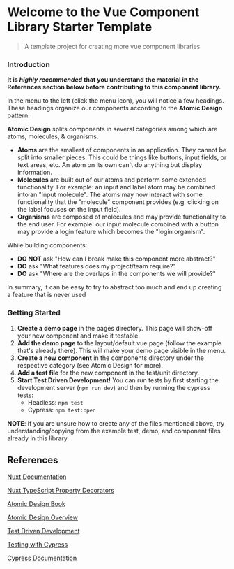 # Welcome to the Vue Component Library Starter Template

> A template project for creating more vue component libraries

### Introduction

**It is *highly recommended* that you understand the material in the References section below before contributing to this component library.**

In the menu to the left (click the menu icon), you will notice a few headings. These headings organize our components according to the **Atomic Design** pattern.

**Atomic Design** splits components in several categories among which are atoms, molecules, & organisms.
- **Atoms** are the smallest of components in an application. They cannot be split into smaller pieces. This could be things like buttons, input fields, or text areas, etc. An atom on its own can't do anything but display information.
- **Molecules** are built out of our atoms and perform some extended functionality. For example: an input and label atom may be combined into an "input molecule". The atoms may now interact with some functionality that the "molecule" component provides (e.g. clicking on the label focuses on the input field).
- **Organisms** are composed of molecules and may provide functionality to the end user. For example: our input molecule combined with a button may provide a login feature which becomes the "login organism". 


While building components:
- **DO NOT** ask "How can I break make this component more abstract?"
- **DO** ask "What features does my project/team require?"
- **DO** ask "Where are the overlaps in the components we will provide?" 

In summary, it can be easy to try to abstract too much and end up creating a feature that is never used

### Getting Started

1. **Create a demo page** in the pages directory. This page will show-off your new component and make it testable.
2. **Add the demo page** to the layout/default.vue page (follow the example that's already there). This will make your demo page visible in the menu.
3. **Create a new component** in the components directory under the respective category (see Atomic Design for more).
4. **Add a test file** for the new component in the test/unit directory.
5. **Start Test Driven Development!** You can run tests by first starting the development server (`npm run dev`) and then by running the cypress tests:
    - Headless: `npm test`
    - Cypress: `npm test:open`

**NOTE**: If you are unsure how to create any of the files mentioned above, try understanding/copying from the example test, demo, and component files already in this library.

## References
[Nuxt Documentation](https://nuxtjs.org/)

[Nuxt TypeScript Property Decorators](https://github.com/nuxt-community/nuxt-property-decorator)

[Atomic Design Book](http://atomicdesign.bradfrost.com/)

[Atomic Design Overview](http://atomicdesign.bradfrost.com/)

[Test Driven Development](https://medium.com/@alisoueidan/atomic-design-33caf30f3a9b)

[Testing with Cypress](https://docs.cypress.io/guides/getting-started/writing-your-first-test.html)

[Cypress Documentation](https://docs.cypress.io/api/api/table-of-contents.html)
